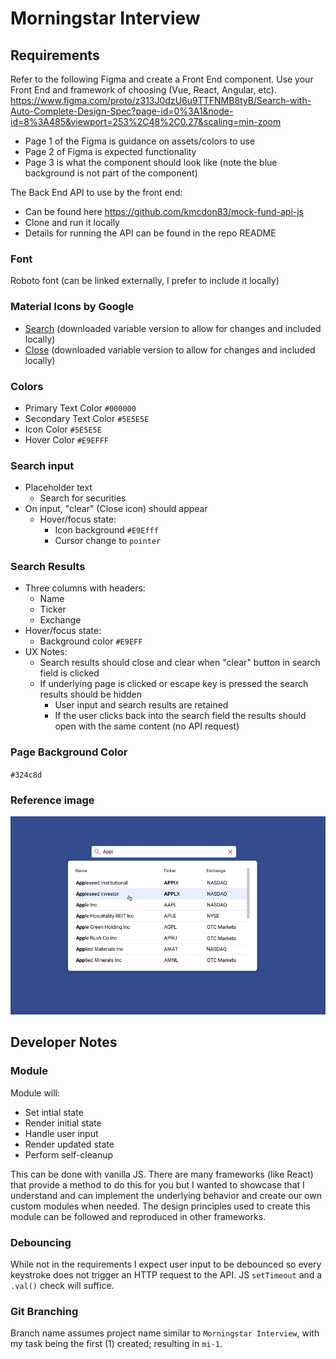 # Morningstar Interview

## Requirements
Refer to the following Figma and create a Front End component.  Use your Front End and framework of choosing (Vue, React, Angular, etc).
https://www.figma.com/proto/z313J0dzU6u9TTFNMB8tyB/Search-with-Auto-Complete-Design-Spec?page-id=0%3A1&node-id=8%3A485&viewport=253%2C48%2C0.27&scaling=min-zoom
  - Page 1 of the Figma is guidance on assets/colors to use
  - Page 2 of Figma is expected functionality
  - Page 3 is what the component should look like (note the blue background is not part of the component)

The Back End API to use by the front end:
  - Can be found here https://github.com/kmcdon83/mock-fund-api-js
  - Clone and run it locally
  - Details for running the API can be found in the repo README

### Font
Roboto font (can be linked externally, I prefer to include it locally)

### Material Icons by Google
  - [Search](https://fonts.google.com/icons?icon.query=search) (downloaded variable version to allow for changes and included locally)
  - [Close](https://fonts.google.com/icons?icon.query=close) (downloaded variable version to allow for changes and included locally)

### Colors
  - Primary Text Color `#000000`
  - Secondary Text Color `#5E5E5E`
  - Icon Color `#5E5E5E`
  - Hover Color `#E9EFFF`

### Search input
- Placeholder text
  - Search for securities
- On input, "clear" (Close icon) should appear
  - Hover/focus state:
    - Icon background `#E9Efff`
    - Cursor change to `pointer`

### Search Results
- Three columns with headers:
  - Name
  - Ticker
  - Exchange
- Hover/focus state:
  - Background color `#E9EFF`
- UX Notes:
  - Search results should close and clear when "clear" button in search field is clicked
  - If underlying page is clicked or escape key is pressed the search results should be hidden
    - User input and search results are retained
    - If the user clicks back into the search field the results should open with the same content (no API request)

### Page Background Color
`#324c8d`

### Reference image
![Completed search input and search results reference](./reference.png)

## Developer Notes
### Module
Module will:
  - Set intial state
  - Render initial state
  - Handle user input
  - Render updated state
  - Perform self-cleanup

This can be done with vanilla JS. There are many frameworks (like React) that provide a method to do this for you but I wanted to showcase that I understand and can implement the underlying behavior and create our own custom modules when needed. The design principles used to create this module can be followed and reproduced in other frameworks.

### Debouncing
While not in the requirements I expect user input to be debounced so every keystroke does not trigger an HTTP request to the API. JS `setTimeout` and a `.val()` check will suffice.

### Git Branching
Branch name assumes project name similar to `Morningstar Interview`, with my task being the first (1) created; resulting in `mi-1`.